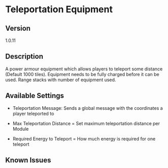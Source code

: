 # Teleportation Equipment

## Version
1.0.11

## Description
A power armour equipment which allows players to teleport some distance (Default 1000 tiles). Equipment needs to be fully charged before it can be used. Range stacks with number of equipment used.

## Available Settings
- Teleportation Message: Sends a global message with the coordinates a player teleported to

- Max Teleportation Distance = Set maximum teleportation distance per Module

- Required Energy to Teleport = How much energy is required for one teleport

## Known Issues

